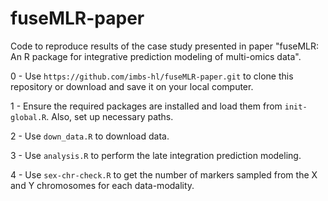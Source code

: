 # fuseMLR-paper
Code to reproduce results of the case study presented in paper "fuseMLR: An R package for integrative prediction modeling of multi-omics data".

0 - Use `https://github.com/imbs-hl/fuseMLR-paper.git` to clone this repository or download and save it on your local computer.

1 - Ensure the required packages are installed and load them from `init-global.R`. Also, set up necessary paths.

2 - Use `down_data.R` to download data.

3 - Use `analysis.R` to perform the late integration prediction modeling.

4 - Use `sex-chr-check.R` to get the number of markers sampled from the X and Y chromosomes for each data-modality.
